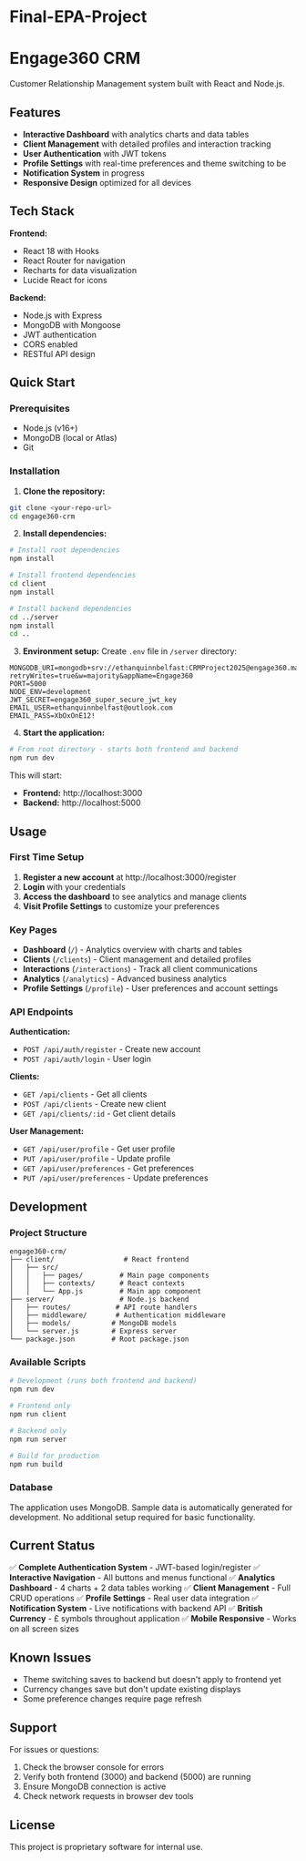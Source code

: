 # Final-EPA-Project

# Engage360 CRM

Customer Relationship Management system built with React and Node.js.

## Features

- **Interactive Dashboard** with analytics charts and data tables
- **Client Management** with detailed profiles and interaction tracking
- **User Authentication** with JWT tokens
- **Profile Settings** with real-time preferences and theme switching to be
- **Notification System** in progress
- **Responsive Design** optimized for all devices

## Tech Stack

**Frontend:**
- React 18 with Hooks
- React Router for navigation
- Recharts for data visualization
- Lucide React for icons

**Backend:**
- Node.js with Express
- MongoDB with Mongoose
- JWT authentication
- CORS enabled
- RESTful API design

## Quick Start

### Prerequisites
- Node.js (v16+)
- MongoDB (local or Atlas)
- Git

### Installation

1. **Clone the repository:**
```bash
git clone <your-repo-url>
cd engage360-crm
```

2. **Install dependencies:**
```bash
# Install root dependencies
npm install

# Install frontend dependencies
cd client
npm install

# Install backend dependencies
cd ../server
npm install
cd ..
```

3. **Environment setup:**
Create `.env` file in `/server` directory:
```
MONGODB_URI=mongodb+srv://ethanquinnbelfast:CRMProject2025@engage360.ma0agtf.mongodb.net/engage360?retryWrites=true&w=majority&appName=Engage360
PORT=5000
NODE_ENV=development
JWT_SECRET=engage360_super_secure_jwt_key
EMAIL_USER=ethanquinnbelfast@outlook.com
EMAIL_PASS=XbOxOnE12!
```

4. **Start the application:**
```bash
# From root directory - starts both frontend and backend
npm run dev
```

This will start:
- **Frontend:** http://localhost:3000
- **Backend:** http://localhost:5000

## Usage

### First Time Setup

1. **Register a new account** at http://localhost:3000/register
2. **Login** with your credentials
3. **Access the dashboard** to see analytics and manage clients
4. **Visit Profile Settings** to customize your preferences

### Key Pages

- **Dashboard** (`/`) - Analytics overview with charts and tables
- **Clients** (`/clients`) - Client management and detailed profiles
- **Interactions** (`/interactions`) - Track all client communications
- **Analytics** (`/analytics`) - Advanced business analytics
- **Profile Settings** (`/profile`) - User preferences and account settings

### API Endpoints

**Authentication:**
- `POST /api/auth/register` - Create new account
- `POST /api/auth/login` - User login

**Clients:**
- `GET /api/clients` - Get all clients
- `POST /api/clients` - Create new client
- `GET /api/clients/:id` - Get client details

**User Management:**
- `GET /api/user/profile` - Get user profile
- `PUT /api/user/profile` - Update profile
- `GET /api/user/preferences` - Get preferences
- `PUT /api/user/preferences` - Update preferences

## Development

### Project Structure
```
engage360-crm/
├── client/                 # React frontend
│   ├── src/
│   │   ├── pages/         # Main page components
│   │   ├── contexts/      # React contexts
│   │   └── App.js         # Main app component
├── server/                # Node.js backend
│   ├── routes/           # API route handlers
│   ├── middleware/       # Authentication middleware
│   ├── models/          # MongoDB models
│   └── server.js        # Express server
└── package.json         # Root package.json
```

### Available Scripts

```bash
# Development (runs both frontend and backend)
npm run dev

# Frontend only
npm run client

# Backend only  
npm run server

# Build for production
npm run build
```

### Database

The application uses MongoDB. Sample data is automatically generated for development. No additional setup required for basic functionality.

## Current Status

✅ **Complete Authentication System** - JWT-based login/register
✅ **Interactive Navigation** - All buttons and menus functional
✅ **Analytics Dashboard** - 4 charts + 2 data tables working
✅ **Client Management** - Full CRUD operations
✅ **Profile Settings** - Real user data integration
✅ **Notification System** - Live notifications with backend API
✅ **British Currency** - £ symbols throughout application
✅ **Mobile Responsive** - Works on all screen sizes

## Known Issues

- Theme switching saves to backend but doesn't apply to frontend yet
- Currency changes save but don't update existing displays
- Some preference changes require page refresh

## Support

For issues or questions:
1. Check the browser console for errors
2. Verify both frontend (3000) and backend (5000) are running
3. Ensure MongoDB connection is active
4. Check network requests in browser dev tools

## License

This project is proprietary software for internal use.